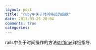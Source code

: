 ```yaml
---
layout: post
title: "ruby中关于时间格式的函数"
date: 2013-03-25 20:04
comments: true
categories:
---
```

rails中关于时间操作的方法[strftime](http://apidock.com/ruby/Time/strftime)详细指导.
